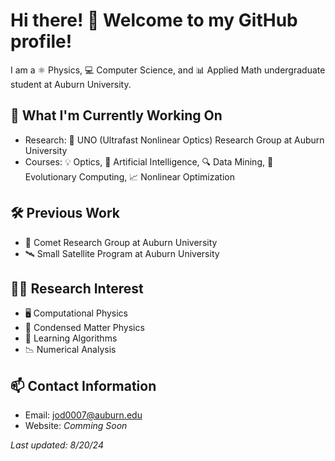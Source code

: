 # Hi there! 👋 Welcome to my GitHub profile!  

I am a ⚛ Physics, 💻 Computer Science, and 📊 Applied Math undergraduate student at Auburn University.

## 🌱 What I'm Currently Working On
- Research: 💎 UNO (Ultrafast Nonlinear Optics) Research Group at Auburn University
- Courses: 💡 Optics, 🤖 Artificial Intelligence, 🔍 Data Mining, 🧬 Evolutionary Computing, 📈 Nonlinear Optimization
  
## 🛠️ Previous Work
- 💫 Comet Research Group at Auburn University
- 🛰️ Small Satellite Program at Auburn University
  
## 🧑‍🔬 Research Interest
- 🖥️ Computational Physics
- 🧩 Condensed Matter Physics
- 🧠 Learning Algorithms
- 📉 Numerical Analysis
  
## 📫 Contact Information
- Email: jod0007@auburn.edu
- Website: *Comming Soon*
  
*Last updated: 8/20/24*
